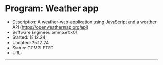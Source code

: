 # Program:              Weather app
- Description:          A weather-web-application using JavaScript and a weather API 
                        (https://openweathermap.org/api)
- Software Engineer:    ammaar0x01
- Started:              18.12.24
- Updated:              25.12.24
- Status:               COMPLETED
- URL:
---
